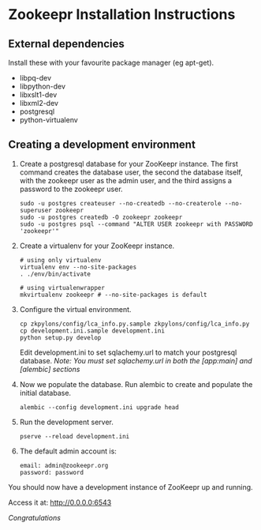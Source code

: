 Zookeepr Installation Instructions
==================================

External dependencies
---------------------

Install these with your favourite package manager (eg apt-get).

 * libpq-dev
 * libpython-dev
 * libxslt1-dev
 * libxml2-dev
 * postgresql
 * python-virtualenv


Creating a development environment
----------------------------------

1. Create a postgresql database for your ZooKeepr instance. The first command creates the database user, the second the database itself, with the zookeepr user as the admin user, and the third assigns a password to the zookeepr user.

    ```
    sudo -u postgres createuser --no-createdb --no-createrole --no-superuser zookeepr
    sudo -u postgres createdb -O zookeepr zookeepr
    sudo -u postgres psql --command "ALTER USER zookeepr with PASSWORD 'zookeepr'"
    ```

2. Create a virtualenv for your ZooKeepr instance.
   ```
   # using only virtualenv
   virtualenv env --no-site-packages
   . ./env/bin/activate

   # using virtualenwrapper
   mkvirtualenv zookeepr # --no-site-packages is default
   ```

3. Configure the virtual environment.

   ```
   cp zkpylons/config/lca_info.py.sample zkpylons/config/lca_info.py
   cp development.ini.sample development.ini
   python setup.py develop
   ```

    Edit development.ini to set sqlachemy.url to match your postgresql database.
    _Note: You must set sqlachemy.url in both the [app:main] and [alembic] sections_

4. Now we populate the database. Run alembic to create and populate the initial database.

   ```
   alembic --config development.ini upgrade head
   ```

5. Run the development server.

   ```
   pserve --reload development.ini
   ```

6. The default admin account is:

   ```
   email: admin@zookeepr.org
   password: password
   ```

You should now have a development instance of ZooKeepr up and running.

Access it at: <http://0.0.0.0:6543>

*Congratulations*
